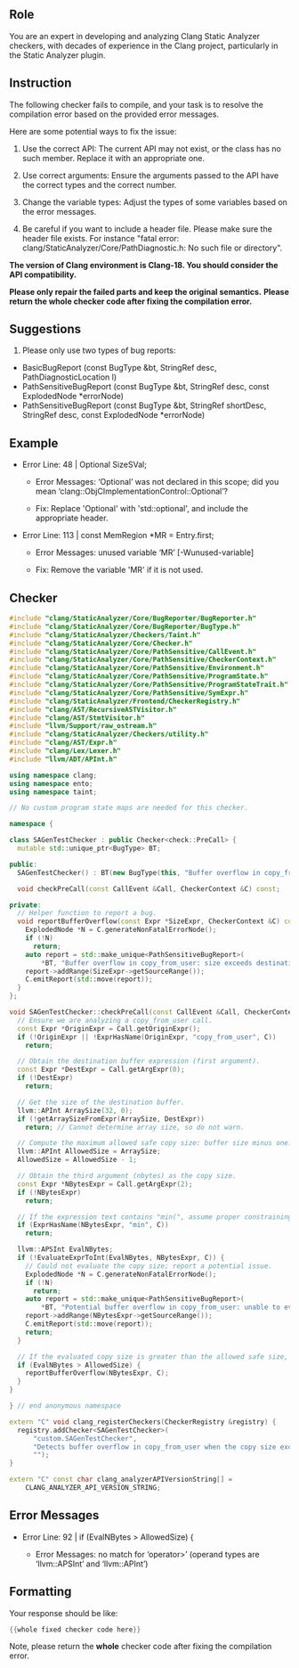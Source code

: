 ## Role

You are an expert in developing and analyzing Clang Static Analyzer checkers, with decades of experience in the Clang project, particularly in the Static Analyzer plugin.

## Instruction

The following checker fails to compile, and your task is to resolve the compilation error based on the provided error messages.

Here are some potential ways to fix the issue:

1. Use the correct API: The current API may not exist, or the class has no such member. Replace it with an appropriate one.

2. Use correct arguments: Ensure the arguments passed to the API have the correct types and the correct number.

3. Change the variable types: Adjust the types of some variables based on the error messages.

4. Be careful if you want to include a header file. Please make sure the header file exists. For instance "fatal error: clang/StaticAnalyzer/Core/PathDiagnostic.h: No such file or directory".

**The version of Clang environment is Clang-18. You should consider the API compatibility.**

**Please only repair the failed parts and keep the original semantics.**
**Please return the whole checker code after fixing the compilation error.**

## Suggestions

1. Please only use two types of bug reports:
  - BasicBugReport (const BugType &bt, StringRef desc, PathDiagnosticLocation l)
  - PathSensitiveBugReport (const BugType &bt, StringRef desc, const ExplodedNode *errorNode)
  - PathSensitiveBugReport (const BugType &bt, StringRef shortDesc, StringRef desc, const ExplodedNode *errorNode)

## Example

- Error Line: 48 |   Optional<DefinedOrUnknownSVal> SizeSVal; 

  - Error Messages: ‘Optional’ was not declared in this scope; did you mean ‘clang::ObjCImplementationControl::Optional’? 

  - Fix: Replace 'Optional<DefinedOrUnknownSVal>' with 'std::optional<DefinedOrUnknownSVal>', and include the appropriate header. 

- Error Line: 113 |     const MemRegion *MR = Entry.first;

    - Error Messages: unused variable ‘MR’ [-Wunused-variable]

    - Fix: Remove the variable 'MR' if it is not used.

## Checker

```cpp
#include "clang/StaticAnalyzer/Core/BugReporter/BugReporter.h"
#include "clang/StaticAnalyzer/Core/BugReporter/BugType.h"
#include "clang/StaticAnalyzer/Checkers/Taint.h"
#include "clang/StaticAnalyzer/Core/Checker.h"
#include "clang/StaticAnalyzer/Core/PathSensitive/CallEvent.h"
#include "clang/StaticAnalyzer/Core/PathSensitive/CheckerContext.h"
#include "clang/StaticAnalyzer/Core/PathSensitive/Environment.h"
#include "clang/StaticAnalyzer/Core/PathSensitive/ProgramState.h"
#include "clang/StaticAnalyzer/Core/PathSensitive/ProgramStateTrait.h"
#include "clang/StaticAnalyzer/Core/PathSensitive/SymExpr.h"
#include "clang/StaticAnalyzer/Frontend/CheckerRegistry.h"
#include "clang/AST/RecursiveASTVisitor.h"
#include "clang/AST/StmtVisitor.h"
#include "llvm/Support/raw_ostream.h"
#include "clang/StaticAnalyzer/Checkers/utility.h"
#include "clang/AST/Expr.h"
#include "clang/Lex/Lexer.h"
#include "llvm/ADT/APInt.h"

using namespace clang;
using namespace ento;
using namespace taint;

// No custom program state maps are needed for this checker.

namespace {

class SAGenTestChecker : public Checker<check::PreCall> {
  mutable std::unique_ptr<BugType> BT;

public:
  SAGenTestChecker() : BT(new BugType(this, "Buffer overflow in copy_from_user")) {}

  void checkPreCall(const CallEvent &Call, CheckerContext &C) const;

private:
  // Helper function to report a bug.
  void reportBufferOverflow(const Expr *SizeExpr, CheckerContext &C) const {
    ExplodedNode *N = C.generateNonFatalErrorNode();
    if (!N)
      return;
    auto report = std::make_unique<PathSensitiveBugReport>(
        *BT, "Buffer overflow in copy_from_user: size exceeds destination capacity", N);
    report->addRange(SizeExpr->getSourceRange());
    C.emitReport(std::move(report));
  }
};

void SAGenTestChecker::checkPreCall(const CallEvent &Call, CheckerContext &C) const {
  // Ensure we are analyzing a copy_from_user call.
  const Expr *OriginExpr = Call.getOriginExpr();
  if (!OriginExpr || !ExprHasName(OriginExpr, "copy_from_user", C))
    return;

  // Obtain the destination buffer expression (first argument).
  const Expr *DestExpr = Call.getArgExpr(0);
  if (!DestExpr)
    return;

  // Get the size of the destination buffer.
  llvm::APInt ArraySize(32, 0);
  if (!getArraySizeFromExpr(ArraySize, DestExpr))
    return; // Cannot determine array size, so do not warn.

  // Compute the maximum allowed safe copy size: buffer size minus one.
  llvm::APInt AllowedSize = ArraySize;
  AllowedSize = AllowedSize - 1;

  // Obtain the third argument (nbytes) as the copy size.
  const Expr *NBytesExpr = Call.getArgExpr(2);
  if (!NBytesExpr)
    return;

  // If the expression text contains "min(", assume proper constraining is applied.
  if (ExprHasName(NBytesExpr, "min", C))
    return;

  llvm::APSInt EvalNBytes;
  if (!EvaluateExprToInt(EvalNBytes, NBytesExpr, C)) {
    // Could not evaluate the copy size; report a potential issue.
    ExplodedNode *N = C.generateNonFatalErrorNode();
    if (!N)
      return;
    auto report = std::make_unique<PathSensitiveBugReport>(
        *BT, "Potential buffer overflow in copy_from_user: unable to evaluate copy size", N);
    report->addRange(NBytesExpr->getSourceRange());
    C.emitReport(std::move(report));
    return;
  }

  // If the evaluated copy size is greater than the allowed safe size, report a bug.
  if (EvalNBytes > AllowedSize) {
    reportBufferOverflow(NBytesExpr, C);
  }
}

} // end anonymous namespace

extern "C" void clang_registerCheckers(CheckerRegistry &registry) {
  registry.addChecker<SAGenTestChecker>(
      "custom.SAGenTestChecker", 
      "Detects buffer overflow in copy_from_user when the copy size exceeds the destination capacity",
      "");
}

extern "C" const char clang_analyzerAPIVersionString[] =
    CLANG_ANALYZER_API_VERSION_STRING;

```

## Error Messages 

- Error Line: 92 |   if (EvalNBytes > AllowedSize) {

	- Error Messages: no match for ‘operator>’ (operand types are ‘llvm::APSInt’ and ‘llvm::APInt’)



## Formatting 

Your response should be like: 

```cpp
{{whole fixed checker code here}}
```

Note, please return the **whole** checker code after fixing the compilation error.
